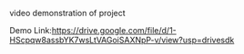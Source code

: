 video demonstration of project

Demo Link:https://drive.google.com/file/d/1-HScpqw8assbYK7wsLtVAGoiSAXNpP-v/view?usp=drivesdk
